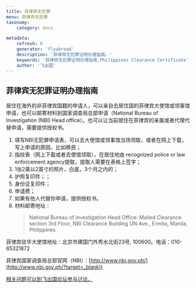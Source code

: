 ```yaml
---
title: 菲律宾无犯罪
menu: 菲律宾无犯罪
taxonomy:
    category: docs

metadata:
    refresh: 0
    generator: 'flyabroad'
    description: '菲律宾无犯罪证明办理指南。'
    keywords: '菲律宾无犯罪证明办理指南,Philippines Clearance Certificate'
    author: '飞出国'
---
```


## 菲律宾无犯罪证明办理指南

居住在海外的非菲律宾国籍的申请人，可以亲自去居住国的菲律宾大使馆或领事馆申请，也可以邮寄材料到国家调查局总部申请（National Bureau of Investigation (NBI) Head office）。也可以让当前居住在菲律宾的亲属或者代理代替申请，需要提供授权书。


1. 填写NBI无犯罪申请表，可以去大使馆或领事馆当场领取，或者在网上下载，写上申请的原因，比如移民；
2. 指纹表（网上下载或者去使馆领取），在居住地由 recognized police or law enforcement agency提取，提取人需要在表格上签字；
3. 1张2乘以2英寸的照片，白底，3个月之内的；
4. 护照复印件；；
5. 身份证复印件；
6. 申请费；
7. 如果有他人代替你申请，提供授权书。
8. 材料邮寄地址：
	> National Bureau of Investigation Head Office:
	> Mailed Clearance section
	> 3rd Floor, NBI Clearance Building 
	> UN Ave., Ermita, Manila, Philippines 

菲律宾驻华大使馆地址：北京市建国门外秀水北街23号, 100600。电话：010-65321872

菲律宾国家调查局总部官网（NBI）：[http://www.nbi.gov.ph/](http://www.nbi.gov.ph/?target=_blank))

[相关问题可以到飞出国论坛参与讨论。](http://bbs.fcgvisa.com/t/3611?target=_blank)